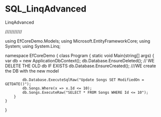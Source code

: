 # SQL_LinqAdvanced
LinqAdvanced

///////////

using EfCoreDemo.Models;
using Microsoft.EntityFrameworkCore;
using System;
using System.Linq;

namespace EfCoreDemo
{
    class Program
    {
        static void Main(string[] args)
        {
            var db = new ApplicationDbContext();
            db.Database.EnsureDeleted(); // WE DELETE THE OLD db IF EXISTS
            db.Database.EnsureCreated(); ///WE create the DB with the new model

            db.Database.ExecuteSqlRaw("Update Songs SET ModifiedOn = GETDATE()");
            db.Songs.Where(x => x.Id <= 10);
            db.Songs.ExecuteRaw("SELECT * FROM Songs WHERE Id <= 10");
        }
    }
}
